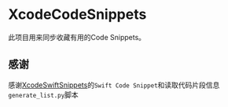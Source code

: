 # XcodeCodeSnippets

此项目用来同步收藏有用的Code Snippets。

## 感谢

感谢[XcodeSwiftSnippets](https://github.com/burczyk/XcodeSwiftSnippets)的`Swift Code Snippet`和读取代码片段信息`generate_list.py`脚本
